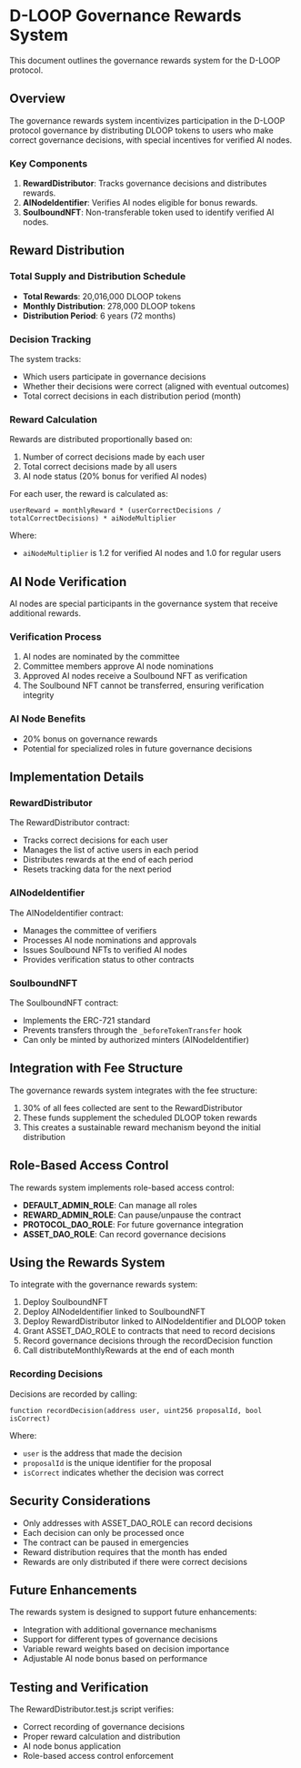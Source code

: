 # D-LOOP Governance Rewards System

This document outlines the governance rewards system for the D-LOOP protocol.

## Overview

The governance rewards system incentivizes participation in the D-LOOP protocol governance by distributing DLOOP tokens to users who make correct governance decisions, with special incentives for verified AI nodes.

### Key Components

1. **RewardDistributor**: Tracks governance decisions and distributes rewards.
2. **AINodeIdentifier**: Verifies AI nodes eligible for bonus rewards.
3. **SoulboundNFT**: Non-transferable token used to identify verified AI nodes.

## Reward Distribution

### Total Supply and Distribution Schedule

- **Total Rewards**: 20,016,000 DLOOP tokens
- **Monthly Distribution**: 278,000 DLOOP tokens
- **Distribution Period**: 6 years (72 months)

### Decision Tracking

The system tracks:

- Which users participate in governance decisions
- Whether their decisions were correct (aligned with eventual outcomes)
- Total correct decisions in each distribution period (month)

### Reward Calculation

Rewards are distributed proportionally based on:

1. Number of correct decisions made by each user
2. Total correct decisions made by all users
3. AI node status (20% bonus for verified AI nodes)

For each user, the reward is calculated as:

```
userReward = monthlyReward * (userCorrectDecisions / totalCorrectDecisions) * aiNodeMultiplier
```

Where:
- `aiNodeMultiplier` is 1.2 for verified AI nodes and 1.0 for regular users

## AI Node Verification

AI nodes are special participants in the governance system that receive additional rewards.

### Verification Process

1. AI nodes are nominated by the committee
2. Committee members approve AI node nominations
3. Approved AI nodes receive a Soulbound NFT as verification
4. The Soulbound NFT cannot be transferred, ensuring verification integrity

### AI Node Benefits

- 20% bonus on governance rewards
- Potential for specialized roles in future governance decisions

## Implementation Details

### RewardDistributor

The RewardDistributor contract:

- Tracks correct decisions for each user
- Manages the list of active users in each period
- Distributes rewards at the end of each period
- Resets tracking data for the next period

### AINodeIdentifier

The AINodeIdentifier contract:

- Manages the committee of verifiers
- Processes AI node nominations and approvals
- Issues Soulbound NFTs to verified AI nodes
- Provides verification status to other contracts

### SoulboundNFT

The SoulboundNFT contract:

- Implements the ERC-721 standard
- Prevents transfers through the `_beforeTokenTransfer` hook
- Can only be minted by authorized minters (AINodeIdentifier)

## Integration with Fee Structure

The governance rewards system integrates with the fee structure:

1. 30% of all fees collected are sent to the RewardDistributor
2. These funds supplement the scheduled DLOOP token rewards
3. This creates a sustainable reward mechanism beyond the initial distribution

## Role-Based Access Control

The rewards system implements role-based access control:

- **DEFAULT_ADMIN_ROLE**: Can manage all roles
- **REWARD_ADMIN_ROLE**: Can pause/unpause the contract
- **PROTOCOL_DAO_ROLE**: For future governance integration
- **ASSET_DAO_ROLE**: Can record governance decisions

## Using the Rewards System

To integrate with the governance rewards system:

1. Deploy SoulboundNFT
2. Deploy AINodeIdentifier linked to SoulboundNFT
3. Deploy RewardDistributor linked to AINodeIdentifier and DLOOP token
4. Grant ASSET_DAO_ROLE to contracts that need to record decisions
5. Record governance decisions through the recordDecision function
6. Call distributeMonthlyRewards at the end of each month

### Recording Decisions

Decisions are recorded by calling:

```solidity
function recordDecision(address user, uint256 proposalId, bool isCorrect)
```

Where:
- `user` is the address that made the decision
- `proposalId` is the unique identifier for the proposal
- `isCorrect` indicates whether the decision was correct

## Security Considerations

- Only addresses with ASSET_DAO_ROLE can record decisions
- Each decision can only be processed once
- The contract can be paused in emergencies
- Reward distribution requires that the month has ended
- Rewards are only distributed if there were correct decisions

## Future Enhancements

The rewards system is designed to support future enhancements:

- Integration with additional governance mechanisms
- Support for different types of governance decisions
- Variable reward weights based on decision importance
- Adjustable AI node bonus based on performance

## Testing and Verification

The RewardDistributor.test.js script verifies:

- Correct recording of governance decisions
- Proper reward calculation and distribution
- AI node bonus application
- Role-based access control enforcement